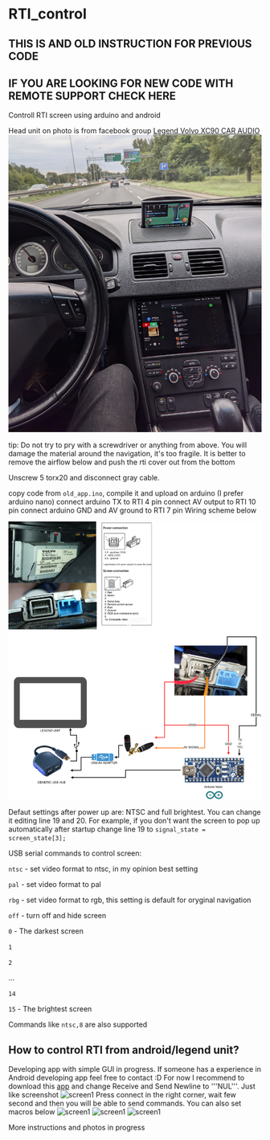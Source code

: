 # RTI_control
## THIS IS AND OLD INSTRUCTION FOR PREVIOUS CODE

## IF YOU ARE LOOKING FOR NEW CODE WITH REMOTE SUPPORT CHECK HERE

Controll RTI screen using arduino and android

Head unit on photo is from facebook group [Legend Volvo XC90 CAR AUDIO](https://www.facebook.com/groups/2444546715858068)
![screen1](https://github.com/TymEK49/RTI_control/blob/main/pictures/Finished_work.jpg)

tip: Do not try to pry with a screwdriver or anything from above. You will damage the material around the navigation, it's too fragile. It is better to remove the airflow below and push the rti cover out from the bottom

Unscrew 5 torx20 and disconnect gray cable. 

copy code from ```old_app.ino```, compile it and upload on arduino (I prefer arduino nano)
connect arduino TX to RTI 4 pin
connect AV output to RTI 10 pin
connect arduino GND and AV ground to RTI 7 pin
Wiring scheme below

![wiring](https://github.com/TymEK49/RTI_control/blob/main/pictures/arduino_RTI.drawio.png)


Defaut settings after power up are: NTSC and full brightest. You can change it editing line 19 and 20. 
For example, if you don't want the screen to pop up automatically after startup change line 19 to ```signal_state = screen_state[3];```

USB serial commands to control screen:

```ntsc``` - set video format to ntsc, in my opinion best setting

```pal``` - set video format to pal

```rbg``` - set video format to rgb, this setting is default for oryginal navigation

```off``` - turn off and hide screen

```0``` - The darkest screen

```1```

```2```

...

```14```

```15``` - The brightest screen

Commands like ```ntsc,8``` are also supported

## How to control RTI from android/legend unit?

Developing app with simple GUI in progress. If someone has a experience in Android developing app feel free to contact :D
For now I recommend to download this [app](https://play.google.com/store/apps/details?id=de.kai_morich.serial_usb_terminal) and change Receive and Send Newline to '''NUL'''. Just like screenshot ![screen1](https://github.com/TymEK49/RTI_control/blob/main/screenshots/screen1.png)
Press connect in the right corner, wait few second and then you will be able to send commands. You can also set macros below
![screen1](https://github.com/TymEK49/RTI_control/blob/main/screenshots/screen4.png)
![screen1](https://github.com/TymEK49/RTI_control/blob/main/screenshots/screen3.png)
![screen1](https://github.com/TymEK49/RTI_control/blob/main/screenshots/screen2.png)

More instructions and photos in progress
